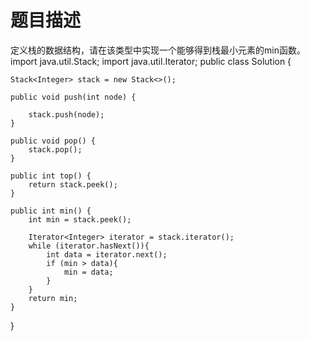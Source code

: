 # 题目描述

定义栈的数据结构，请在该类型中实现一个能够得到栈最小元素的min函数。<br />
import java.util.Stack;
import java.util.Iterator;
public class Solution {

   
    Stack<Integer> stack = new Stack<>();
    
    public void push(int node) {
        
       	stack.push(node);
    }
    
    public void pop() {
        stack.pop();
    }
    
    public int top() {
        return stack.peek();
    }
    
    public int min() {
        int min = stack.peek();
       
        Iterator<Integer> iterator = stack.iterator();
        while (iterator.hasNext()){
            int data = iterator.next();
            if (min > data){
                min = data;
            }
        }
        return min;
    }
}
